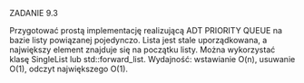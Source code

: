 ZADANIE 9.3

Przygotować prostą implementację realizującą ADT PRIORITY QUEUE na bazie listy powiązanej pojedynczo. Lista jest stale uporządkowana, a największy element znajduje się na początku listy. Można wykorzystać klasę SingleList lub std::forward_list. Wydajność: wstawianie O(n), usuwanie O(1), odczyt największego O(1).
